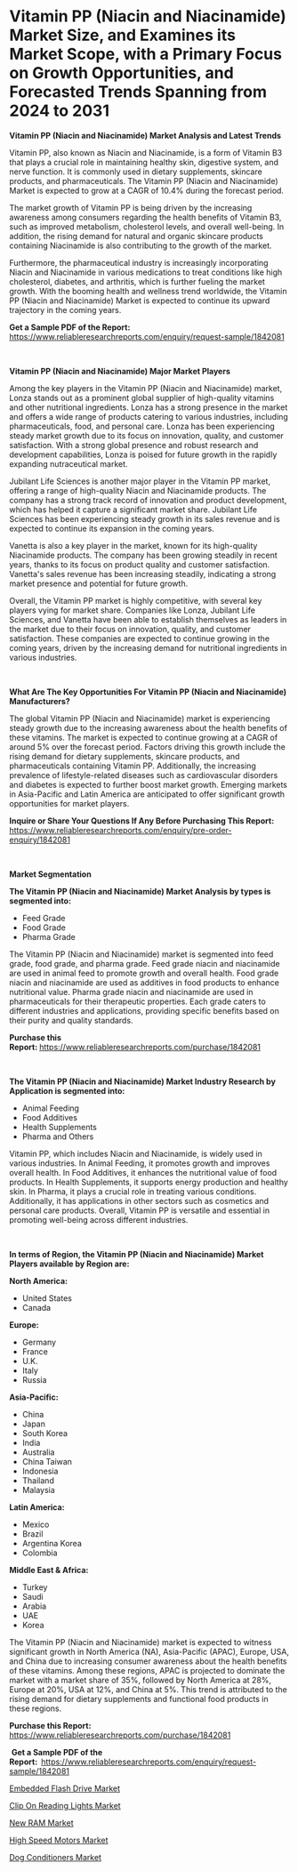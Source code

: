 <p><h1>Vitamin PP (Niacin and Niacinamide) Market Size, and Examines its Market Scope, with a Primary Focus on Growth Opportunities, and Forecasted Trends Spanning from 2024 to 2031</h1></p><p><strong>Vitamin PP (Niacin and Niacinamide) Market Analysis and Latest Trends</strong></p>
<p><p>Vitamin PP, also known as Niacin and Niacinamide, is a form of Vitamin B3 that plays a crucial role in maintaining healthy skin, digestive system, and nerve function. It is commonly used in dietary supplements, skincare products, and pharmaceuticals. The Vitamin PP (Niacin and Niacinamide) Market is expected to grow at a CAGR of 10.4% during the forecast period.</p><p>The market growth of Vitamin PP is being driven by the increasing awareness among consumers regarding the health benefits of Vitamin B3, such as improved metabolism, cholesterol levels, and overall well-being. In addition, the rising demand for natural and organic skincare products containing Niacinamide is also contributing to the growth of the market.</p><p>Furthermore, the pharmaceutical industry is increasingly incorporating Niacin and Niacinamide in various medications to treat conditions like high cholesterol, diabetes, and arthritis, which is further fueling the market growth. With the booming health and wellness trend worldwide, the Vitamin PP (Niacin and Niacinamide) Market is expected to continue its upward trajectory in the coming years.</p></p>
<p><strong>Get a Sample PDF of the Report:&nbsp;</strong> <a href="https://www.reliableresearchreports.com/enquiry/request-sample/1842081">https://www.reliableresearchreports.com/enquiry/request-sample/1842081</a></p>
<p>&nbsp;</p>
<p><strong>Vitamin PP (Niacin and Niacinamide) Major Market Players</strong></p>
<p><p>Among the key players in the Vitamin PP (Niacin and Niacinamide) market, Lonza stands out as a prominent global supplier of high-quality vitamins and other nutritional ingredients. Lonza has a strong presence in the market and offers a wide range of products catering to various industries, including pharmaceuticals, food, and personal care. Lonza has been experiencing steady market growth due to its focus on innovation, quality, and customer satisfaction. With a strong global presence and robust research and development capabilities, Lonza is poised for future growth in the rapidly expanding nutraceutical market.</p><p>Jubilant Life Sciences is another major player in the Vitamin PP market, offering a range of high-quality Niacin and Niacinamide products. The company has a strong track record of innovation and product development, which has helped it capture a significant market share. Jubilant Life Sciences has been experiencing steady growth in its sales revenue and is expected to continue its expansion in the coming years.</p><p>Vanetta is also a key player in the market, known for its high-quality Niacinamide products. The company has been growing steadily in recent years, thanks to its focus on product quality and customer satisfaction. Vanetta's sales revenue has been increasing steadily, indicating a strong market presence and potential for future growth.</p><p>Overall, the Vitamin PP market is highly competitive, with several key players vying for market share. Companies like Lonza, Jubilant Life Sciences, and Vanetta have been able to establish themselves as leaders in the market due to their focus on innovation, quality, and customer satisfaction. These companies are expected to continue growing in the coming years, driven by the increasing demand for nutritional ingredients in various industries.</p></p>
<p>&nbsp;</p>
<p><strong>What Are The Key Opportunities For Vitamin PP (Niacin and Niacinamide) Manufacturers?</strong></p>
<p><p>The global Vitamin PP (Niacin and Niacinamide) market is experiencing steady growth due to the increasing awareness about the health benefits of these vitamins. The market is expected to continue growing at a CAGR of around 5% over the forecast period. Factors driving this growth include the rising demand for dietary supplements, skincare products, and pharmaceuticals containing Vitamin PP. Additionally, the increasing prevalence of lifestyle-related diseases such as cardiovascular disorders and diabetes is expected to further boost market growth. Emerging markets in Asia-Pacific and Latin America are anticipated to offer significant growth opportunities for market players.</p></p>
<p><strong>Inquire or Share Your Questions If Any Before Purchasing This Report:</strong> <a href="https://www.reliableresearchreports.com/enquiry/pre-order-enquiry/1842081">https://www.reliableresearchreports.com/enquiry/pre-order-enquiry/1842081</a></p>
<p>&nbsp;</p>
<p><strong>Market Segmentation</strong></p>
<p><strong>The Vitamin PP (Niacin and Niacinamide) Market Analysis by types is segmented into:</strong></p>
<p><ul><li>Feed Grade</li><li>Food Grade</li><li>Pharma Grade</li></ul></p>
<p><p>The Vitamin PP (Niacin and Niacinamide) market is segmented into feed grade, food grade, and pharma grade. Feed grade niacin and niacinamide are used in animal feed to promote growth and overall health. Food grade niacin and niacinamide are used as additives in food products to enhance nutritional value. Pharma grade niacin and niacinamide are used in pharmaceuticals for their therapeutic properties. Each grade caters to different industries and applications, providing specific benefits based on their purity and quality standards.</p></p>
<p><strong>Purchase this Report:&nbsp;</strong><a href="https://www.reliableresearchreports.com/purchase/1842081">https://www.reliableresearchreports.com/purchase/1842081</a></p>
<p>&nbsp;</p>
<p><strong>The Vitamin PP (Niacin and Niacinamide) Market Industry Research by Application is segmented into:</strong></p>
<p><ul><li>Animal Feeding</li><li>Food Additives</li><li>Health Supplements</li><li>Pharma and Others</li></ul></p>
<p><p>Vitamin PP, which includes Niacin and Niacinamide, is widely used in various industries. In Animal Feeding, it promotes growth and improves overall health. In Food Additives, it enhances the nutritional value of food products. In Health Supplements, it supports energy production and healthy skin. In Pharma, it plays a crucial role in treating various conditions. Additionally, it has applications in other sectors such as cosmetics and personal care products. Overall, Vitamin PP is versatile and essential in promoting well-being across different industries.</p></p>
<p>&nbsp;</p>
<p><strong>In terms of Region, the Vitamin PP (Niacin and Niacinamide) Market Players available by Region are:</strong></p>
<p>
    <p> <strong> North America: </strong>
        <ul>
            <li>United States</li>
            <li>Canada</li>
        </ul>
        </p> 
    <p> <strong> Europe: </strong>
        <ul>
            <li>Germany</li>
            <li>France</li>
            <li>U.K.</li>
            <li>Italy</li>
            <li>Russia</li>
        </ul>
        </p> 
    <p> <strong> Asia-Pacific: </strong>
        <ul>
            <li>China</li>
            <li>Japan</li>
            <li>South Korea</li>
            <li>India</li>
            <li>Australia</li>
            <li>China Taiwan</li>
            <li>Indonesia</li>
            <li>Thailand</li>
            <li>Malaysia</li>
        </ul>
        </p> 
    <p> <strong> Latin America: </strong>
        <ul>
            <li>Mexico</li>
            <li>Brazil</li>
            <li>Argentina Korea</li>
            <li>Colombia</li>
        </ul>
        </p> 
    <p> <strong> Middle East & Africa: </strong>
        <ul>
            <li>Turkey</li>
            <li>Saudi</li>
            <li>Arabia</li>
            <li>UAE</li>
            <li>Korea</li>
        </ul>
    </p>
    </p>
<p><p>The Vitamin PP (Niacin and Niacinamide) market is expected to witness significant growth in North America (NA), Asia-Pacific (APAC), Europe, USA, and China due to increasing consumer awareness about the health benefits of these vitamins. Among these regions, APAC is projected to dominate the market with a market share of 35%, followed by North America at 28%, Europe at 20%, USA at 12%, and China at 5%. This trend is attributed to the rising demand for dietary supplements and functional food products in these regions.</p></p>
<p><strong>Purchase this Report: </strong><a href="https://www.reliableresearchreports.com/purchase/1842081">https://www.reliableresearchreports.com/purchase/1842081</a></p>
<p>&nbsp;<strong>Get a Sample PDF of the Report:&nbsp;&nbsp;</strong><a href="https://www.reliableresearchreports.com/enquiry/request-sample/1842081">https://www.reliableresearchreports.com/enquiry/request-sample/1842081</a></p>
<p><strong></strong></p>
<p><p><a href="https://medium.com/@venaschumm2023/embedded-flash-drive-market-insight-market-trends-growth-forecasted-from-2024-to-2031-b74898920965">Embedded Flash Drive Market</a></p><p><a href="https://medium.com/@nathanpatel65/clip-on-reading-lights-nbsp-market-focuses-on-market-share-size-and-projected-forecast-till-2031-0a033c7066f7">Clip On Reading Lights Market</a></p><p><a href="https://medium.com/@brianhernandez1926/new-ram-market-analysis-and-sze-forecasted-for-period-from-2024-to-2031-364e85e02099">New RAM Market</a></p><p><a href="https://medium.com/@brianhernandez1926/high-speed-motors-market-research-report-its-history-and-forecast-2024-to-2031-768322e6a29d">High Speed Motors Market</a></p><p><a href="https://medium.com/@nathanpatel65/dog-conditioners-market-size-market-outlook-and-market-forecast-2024-to-2031-e6cd6e1bf90a">Dog Conditioners Market</a></p></p>